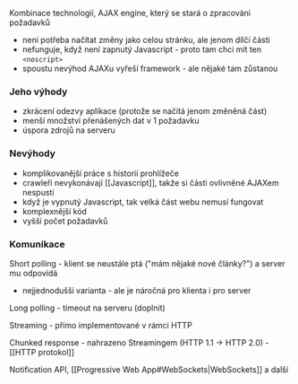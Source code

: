  Kombinace technologií, AJAX engine, který se stará o zpracování požadavků
- není potřeba načítat změny jako celou stránku, ale jenom dílčí části
- nefunguje, když není zapnutý Javascript - proto tam chci mít ten `<noscript>` 
- spoustu nevýhod AJAXu vyřeší framework - ale nějaké tam zůstanou
### Jeho výhody
- zkrácení odezvy aplikace (protože se načítá jenom změněná část)
- menší množství přenášených dat v 1 požadavku
- úspora zdrojů na serveru
### Nevýhody
- komplikovanější práce s historií prohlížeče
- crawleři nevykonávají [[Javascript]], takže si části ovlivněné AJAXem nespustí
- když je vypnutý Javascript, tak velká část webu nemusí fungovat
- komplexnější kód
- vyšší počet požadavků
### Komunikace
Short polling - klient se neustále ptá ("mám nějaké nové články?") a server mu odpovídá
- nejjednodušší varianta - ale je náročná pro klienta i pro server

Long polling - timeout na serveru (doplnit)

Streaming - přímo implementované v rámci HTTP 

Chunked response - nahrazeno Streamingem (HTTP 1.1 -> HTTP 2.0) - [[HTTP protokol]]

Notification API, [[Progressive Web App#WebSockets|WebSockets]] a další
